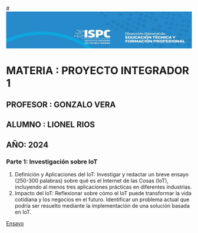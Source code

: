 #![alt text](image.png)

# MATERIA : PROYECTO INTEGRADOR 1

## PROFESOR : GONZALO VERA

## ALUMNO : LIONEL RIOS

## AÑO: 2024

### Parte 1: Investigación sobre IoT

1. Definición y Aplicaciones del IoT: Investigar y redactar un breve ensayo (250-300 palabras) sobre qué es el Internet de las Cosas (IoT), incluyendo al menos tres aplicaciones prácticas en diferentes industrias.
2. Impacto del IoT: Reflexionar sobre cómo el IoT puede transformar la vida cotidiana y los negocios en el futuro. Identificar un problema actual que podría ser resuelto mediante la implementación de una solución basada en IoT.

[Ensayo](./Ensayo_IoT.pdf)

